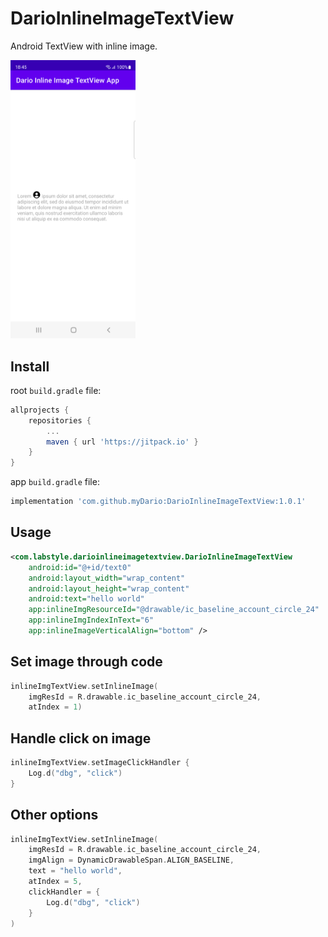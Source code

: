 # DarioInlineImageTextView
Android TextView with inline image.

<img src="art/screen0.png" width="200"/>

## Install
root `build.gradle` file:
```gradle
allprojects {
    repositories {
        ...
        maven { url 'https://jitpack.io' }
    }
}
```

app `build.gradle` file:
```gradle
implementation 'com.github.myDario:DarioInlineImageTextView:1.0.1'
```

## Usage
```xml
<com.labstyle.darioinlineimagetextview.DarioInlineImageTextView
    android:id="@+id/text0"
    android:layout_width="wrap_content"
    android:layout_height="wrap_content"
    android:text="hello world"
    app:inlineImgResourceId="@drawable/ic_baseline_account_circle_24"
    app:inlineImgIndexInText="6"
    app:inlineImageVerticalAlign="bottom" />
```

## Set image through code
```kotlin
inlineImgTextView.setInlineImage(
    imgResId = R.drawable.ic_baseline_account_circle_24,
    atIndex = 1)
```

## Handle click on image
```kotlin
inlineImgTextView.setImageClickHandler {
    Log.d("dbg", "click")
}
```

## Other options
```kotlin
inlineImgTextView.setInlineImage(
    imgResId = R.drawable.ic_baseline_account_circle_24,
    imgAlign = DynamicDrawableSpan.ALIGN_BASELINE,
    text = "hello world",
    atIndex = 5,
    clickHandler = {
        Log.d("dbg", "click")
    }
)
```
